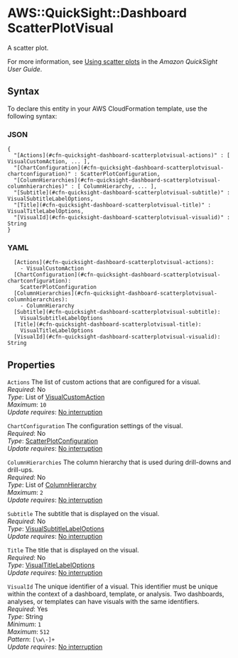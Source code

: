 # AWS::QuickSight::Dashboard ScatterPlotVisual<a name="aws-properties-quicksight-dashboard-scatterplotvisual"></a>

A scatter plot\.

For more information, see [Using scatter plots](https://docs.aws.amazon.com/quicksight/latest/user/scatter-plot.html) in the *Amazon QuickSight User Guide*\.

## Syntax<a name="aws-properties-quicksight-dashboard-scatterplotvisual-syntax"></a>

To declare this entity in your AWS CloudFormation template, use the following syntax:

### JSON<a name="aws-properties-quicksight-dashboard-scatterplotvisual-syntax.json"></a>

```
{
  "[Actions](#cfn-quicksight-dashboard-scatterplotvisual-actions)" : [ VisualCustomAction, ... ],
  "[ChartConfiguration](#cfn-quicksight-dashboard-scatterplotvisual-chartconfiguration)" : ScatterPlotConfiguration,
  "[ColumnHierarchies](#cfn-quicksight-dashboard-scatterplotvisual-columnhierarchies)" : [ ColumnHierarchy, ... ],
  "[Subtitle](#cfn-quicksight-dashboard-scatterplotvisual-subtitle)" : VisualSubtitleLabelOptions,
  "[Title](#cfn-quicksight-dashboard-scatterplotvisual-title)" : VisualTitleLabelOptions,
  "[VisualId](#cfn-quicksight-dashboard-scatterplotvisual-visualid)" : String
}
```

### YAML<a name="aws-properties-quicksight-dashboard-scatterplotvisual-syntax.yaml"></a>

```
  [Actions](#cfn-quicksight-dashboard-scatterplotvisual-actions): 
    - VisualCustomAction
  [ChartConfiguration](#cfn-quicksight-dashboard-scatterplotvisual-chartconfiguration): 
    ScatterPlotConfiguration
  [ColumnHierarchies](#cfn-quicksight-dashboard-scatterplotvisual-columnhierarchies): 
    - ColumnHierarchy
  [Subtitle](#cfn-quicksight-dashboard-scatterplotvisual-subtitle): 
    VisualSubtitleLabelOptions
  [Title](#cfn-quicksight-dashboard-scatterplotvisual-title): 
    VisualTitleLabelOptions
  [VisualId](#cfn-quicksight-dashboard-scatterplotvisual-visualid): String
```

## Properties<a name="aws-properties-quicksight-dashboard-scatterplotvisual-properties"></a>

`Actions`  <a name="cfn-quicksight-dashboard-scatterplotvisual-actions"></a>
The list of custom actions that are configured for a visual\.  
*Required*: No  
*Type*: List of [VisualCustomAction](aws-properties-quicksight-dashboard-visualcustomaction.md)  
*Maximum*: `10`  
*Update requires*: [No interruption](https://docs.aws.amazon.com/AWSCloudFormation/latest/UserGuide/using-cfn-updating-stacks-update-behaviors.html#update-no-interrupt)

`ChartConfiguration`  <a name="cfn-quicksight-dashboard-scatterplotvisual-chartconfiguration"></a>
The configuration settings of the visual\.  
*Required*: No  
*Type*: [ScatterPlotConfiguration](aws-properties-quicksight-dashboard-scatterplotconfiguration.md)  
*Update requires*: [No interruption](https://docs.aws.amazon.com/AWSCloudFormation/latest/UserGuide/using-cfn-updating-stacks-update-behaviors.html#update-no-interrupt)

`ColumnHierarchies`  <a name="cfn-quicksight-dashboard-scatterplotvisual-columnhierarchies"></a>
The column hierarchy that is used during drill\-downs and drill\-ups\.  
*Required*: No  
*Type*: List of [ColumnHierarchy](aws-properties-quicksight-dashboard-columnhierarchy.md)  
*Maximum*: `2`  
*Update requires*: [No interruption](https://docs.aws.amazon.com/AWSCloudFormation/latest/UserGuide/using-cfn-updating-stacks-update-behaviors.html#update-no-interrupt)

`Subtitle`  <a name="cfn-quicksight-dashboard-scatterplotvisual-subtitle"></a>
The subtitle that is displayed on the visual\.  
*Required*: No  
*Type*: [VisualSubtitleLabelOptions](aws-properties-quicksight-dashboard-visualsubtitlelabeloptions.md)  
*Update requires*: [No interruption](https://docs.aws.amazon.com/AWSCloudFormation/latest/UserGuide/using-cfn-updating-stacks-update-behaviors.html#update-no-interrupt)

`Title`  <a name="cfn-quicksight-dashboard-scatterplotvisual-title"></a>
The title that is displayed on the visual\.  
*Required*: No  
*Type*: [VisualTitleLabelOptions](aws-properties-quicksight-dashboard-visualtitlelabeloptions.md)  
*Update requires*: [No interruption](https://docs.aws.amazon.com/AWSCloudFormation/latest/UserGuide/using-cfn-updating-stacks-update-behaviors.html#update-no-interrupt)

`VisualId`  <a name="cfn-quicksight-dashboard-scatterplotvisual-visualid"></a>
The unique identifier of a visual\. This identifier must be unique within the context of a dashboard, template, or analysis\. Two dashboards, analyses, or templates can have visuals with the same identifiers\.  
*Required*: Yes  
*Type*: String  
*Minimum*: `1`  
*Maximum*: `512`  
*Pattern*: `[\w\-]+`  
*Update requires*: [No interruption](https://docs.aws.amazon.com/AWSCloudFormation/latest/UserGuide/using-cfn-updating-stacks-update-behaviors.html#update-no-interrupt)
